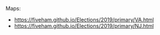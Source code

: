 Maps:
* https://fiveham.github.io/Elections/2019/primary/VA.html
* https://fiveham.github.io/Elections/2019/primary/NJ.html

